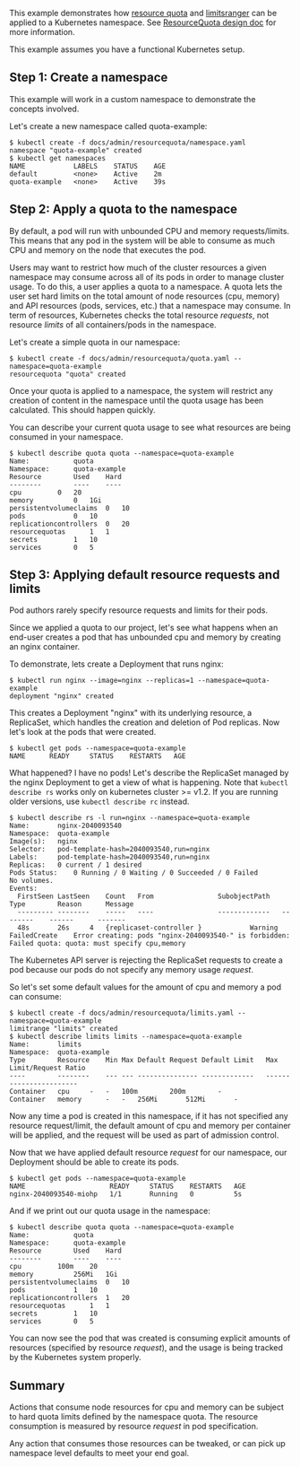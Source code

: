 ---
---

This example demonstrates how [resource quota](/docs/admin/admission-controllers/#resourcequota) and
[limitsranger](/docs/admin/admission-controllers/#limitranger) can be applied to a Kubernetes namespace.
See [ResourceQuota design doc](https://github.com/kubernetes/kubernetes/blob/{{page.githubbranch}}/docs/design/admission_control_resource_quota.md) for more information.

This example assumes you have a functional Kubernetes setup.

## Step 1: Create a namespace

This example will work in a custom namespace to demonstrate the concepts involved.

Let's create a new namespace called quota-example:

```shell
$ kubectl create -f docs/admin/resourcequota/namespace.yaml
namespace "quota-example" created
$ kubectl get namespaces
NAME            LABELS    STATUS    AGE
default         <none>    Active    2m
quota-example   <none>    Active    39s
```

## Step 2: Apply a quota to the namespace

By default, a pod will run with unbounded CPU and memory requests/limits.  This means that any pod in the
system will be able to consume as much CPU and memory on the node that executes the pod.

Users may want to restrict how much of the cluster resources a given namespace may consume
across all of its pods in order to manage cluster usage.  To do this, a user applies a quota to
a namespace.  A quota lets the user set hard limits on the total amount of node resources (cpu, memory)
and API resources (pods, services, etc.) that a namespace may consume. In term of resources, Kubernetes
checks the total resource *requests*, not resource *limits* of all containers/pods in the namespace.

Let's create a simple quota in our namespace:

```shell
$ kubectl create -f docs/admin/resourcequota/quota.yaml --namespace=quota-example
resourcequota "quota" created
```

Once your quota is applied to a namespace, the system will restrict any creation of content
in the namespace until the quota usage has been calculated.  This should happen quickly.

You can describe your current quota usage to see what resources are being consumed in your
namespace.

```shell
$ kubectl describe quota quota --namespace=quota-example
Name:			quota
Namespace:		quota-example
Resource		Used	Hard
--------		----	----
cpu			0	20
memory			0	1Gi
persistentvolumeclaims	0	10
pods			0	10
replicationcontrollers	0	20
resourcequotas		1	1
secrets			1	10
services		0	5
```

## Step 3: Applying default resource requests and limits

Pod authors rarely specify resource requests and limits for their pods.

Since we applied a quota to our project, let's see what happens when an end-user creates a pod that has unbounded
cpu and memory by creating an nginx container.

To demonstrate, lets create a Deployment that runs nginx:

```shell
$ kubectl run nginx --image=nginx --replicas=1 --namespace=quota-example
deployment "nginx" created
```

This creates a Deployment "nginx" with its underlying resource, a ReplicaSet, which handles the creation and deletion of Pod replicas. Now let's look at the pods that were created.

```shell
$ kubectl get pods --namespace=quota-example
NAME      READY     STATUS    RESTARTS   AGE
```

What happened?  I have no pods!  Let's describe the ReplicaSet managed by the nginx Deployment to get a view of what is happening.
Note that `kubectl describe rs` works only on kubernetes cluster >= v1.2. If you are running older versions, use `kubectl describe rc` instead.

```shell
$ kubectl describe rs -l run=nginx --namespace=quota-example
Name:		nginx-2040093540
Namespace:	quota-example
Image(s):	nginx
Selector:	pod-template-hash=2040093540,run=nginx
Labels:		pod-template-hash=2040093540,run=nginx
Replicas:	0 current / 1 desired
Pods Status:	0 Running / 0 Waiting / 0 Succeeded / 0 Failed
No volumes.
Events:
  FirstSeen	LastSeen	Count	From				SubobjectPath	Type		Reason		Message
  ---------	--------	-----	----				-------------	--------	------		-------
  48s		26s		4	{replicaset-controller }			Warning		FailedCreate	Error creating: pods "nginx-2040093540-" is forbidden: Failed quota: quota: must specify cpu,memory
```

The Kubernetes API server is rejecting the ReplicaSet requests to create a pod because our pods
do not specify any memory usage *request*.

So let's set some default values for the amount of cpu and memory a pod can consume:

```shell
$ kubectl create -f docs/admin/resourcequota/limits.yaml --namespace=quota-example
limitrange "limits" created
$ kubectl describe limits limits --namespace=quota-example
Name:		limits
Namespace:	quota-example
Type		Resource	Min	Max	Default Request	Default Limit	Max Limit/Request Ratio
----		--------	---	---	---------------	-------------	-----------------------
Container	cpu		-	-	100m		200m		-
Container	memory		-	-	256Mi		512Mi		-
```

Now any time a pod is created in this namespace, if it has not specified any resource request/limit, the default
amount of cpu and memory per container will be applied, and the request will be used as part of admission control.

Now that we have applied default resource *request* for our namespace, our Deployment should be able to
create its pods.

```shell
$ kubectl get pods --namespace=quota-example
NAME                     READY     STATUS    RESTARTS   AGE
nginx-2040093540-miohp   1/1       Running   0          5s
```

And if we print out our quota usage in the namespace:

```shell
$ kubectl describe quota quota --namespace=quota-example
Name:			quota
Namespace:		quota-example
Resource		Used	Hard
--------		----	----
cpu			100m	20
memory			256Mi	1Gi
persistentvolumeclaims	0	10
pods			1	10
replicationcontrollers	1	20
resourcequotas		1	1
secrets			1	10
services		0	5
```

You can now see the pod that was created is consuming explicit amounts of resources (specified by resource *request*), and the usage is being tracked by the Kubernetes system properly.

## Summary

Actions that consume node resources for cpu and memory can be subject to hard quota limits defined by the namespace quota. The resource consumption is measured by resource *request* in pod specification.

Any action that consumes those resources can be tweaked, or can pick up namespace level defaults to meet your end goal.
